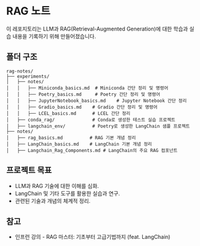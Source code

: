 # RAG 노트

이 레포지토리는 LLM과 RAG(Retrieval-Augmented Generation)에 대한 학습과 실습 내용을 기록하기 위해 만들어졌습니다.

## 폴더 구조
```
rag-notes/
├── experiments/
│   ├── notes/
│   │   ├── Miniconda_basics.md  # Miniconda 간단 정리 및 명령어
│   │   ├── Poetry_basics.md     # Poetry 간단 정리 및 명령어
│   │   ├── JupyterNotebook_basics.md    # Jupyter Notebook 간단 정리
│   │   ├── Gradio_basics.md    # Gradio 간단 정리 및 명령어
│   │   ├── LCEL_basics.md      # LCEL 간단 정리
│   ├── conda_rag/              # Conda로 생성한 테스트 실습 프로젝트
│   ├── langchain_env/          # Poetry로 생성한 LangChain 샘플 프로젝트
├── notes/
│   ├── rag_basics.md          # RAG 기본 개념 정리
│   ├── LangChain_basics.md    # LangChain 기본 개념 정리
│   ├── Langchain_Rag_Components.md # LangChain의 주요 RAG 컴포넌트
```

## 프로젝트 목표
- LLM과 RAG 기술에 대한 이해를 심화.
- LangChain 및 기타 도구를 활용한 실습과 연구.
- 관련된 기술과 개념의 체계적 정리.

## 참고
- 인프런 강의 - RAG 마스터: 기초부터 고급기법까지 (feat. LangChain)